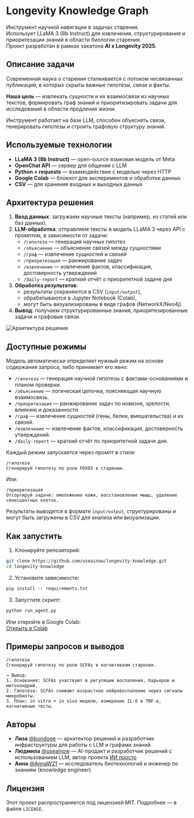 #  Longevity Knowledge Graph

Инструмент научной навигации в задачах старения.  
Использует LLaMA 3 (8b Instruct) для извлечения, структурирования и приоритезации знаний в области биологии старения.  
Проект разработан в рамках хакатона **AI x Longevity 2025**.

##  Описание задачи

Современная наука о старении сталкивается с потоком несвязанных публикаций, в которых скрыты важные гипотезы, связи и факты.

**Наша цель** — извлекать сущности и их взаимосвязи из научных текстов, формировать граф знаний и приоритизировать задачи для исследований в области продления жизни.

Инструмент работает на базе LLM, способен объяснять связи, генерировать гипотезы и строить графовую структуру знаний.

##  Используемые технологии

- **LLaMA 3 (8b Instruct)** — open-source языковая модель от Meta
- **OpenChat API** — сервер для общения с LLM
- **Python + requests** — взаимодействие с моделью через HTTP
- **Google Colab** — блокнот для экспериментов и обработки данных
- **CSV** — для хранения входных и выходных данных

##  Архитектура решения

1. **Ввод данных**: загружаем научные тексты (например, из статей или баз данных).
2. **LLM-обработка**: отправляем тексты в модель LLaMA 3 через API с промптом, в зависимости от задачи:
   - `/гипотеза` — генерация научных гипотез
   - `/объяснение` — объяснение связей между сущностями
   - `/граф` — извлечение сущностей и связей
   - `/приоритизация` — ранжирование задач
   - `/извлечение` — извлечение фактов, классификация, достоверность утверждений
   - `/daily-report` — краткий отчёт о приоритетной задаче дня
3. **Обработка результатов**:
   - результаты сохраняются в CSV (`input/output`),
   - обрабатываются в Jupyter Notebook (Colab),
   - могут быть визуализированы в виде графов (NetworkX/Neo4j).
4. **Вывод**: получаем структурированные знания, приоритезированные задачи и графовые связи.

![Архитектура решения](./architecture.png)

##  Доступные режимы

Модель автоматически определяет нужный режим на основе содержания запроса, либо принимает его явно:

- `/гипотеза` — генерация научной гипотезы с фактами-основаниями и планом проверки.
- `/объяснение` — логическая цепочка, поясняющая научную взаимосвязь.
- `/приоритизация` — ранжирование задач по новизне, зрелости, влиянию и доказанности.
- `/граф` — извлечение сущностей (гены, белки, вмешательства) и их связей.
- `/извлечение` — извлечение фактов, классификация, достоверность утверждений.
- `/daily-report` — краткий отчёт по приоритетной задаче дня.

Каждый режим запускается через промпт в стиле:

```text
/гипотеза
Сгенерируй гипотезу по роли FOXO3 в старении.
```

Или:

```text
/приоритизация
Отсортируй задачи: омоложение кожи, восстановление мышц, удаление сенесцентных клеток.
```

Результаты выводятся в формате `input/output`, структурированы и могут быть загружены в CSV для анализа или визуализации.

##  Как запустить

1. Клонируйте репозиторий:
```bash
git clone https://github.com/useainow/longevity-knowledge.git
cd longevity-knowledge
```
2. Установите зависимости:
```bash
pip install -r requirements.txt
```
3. Запустите скрипт:
```bash
python run_agent.py
```

Или откройте в Google Colab:  
[Открыть в Colab](https://colab.research.google.com/drive/1nKHHftj9cSCMs2s-OJ8-QHXh2mco9plu)

##  Примеры запросов и выводов

```text
/гипотеза
Сгенерируй гипотезу по роли SCFAs в когнитивном старении.

→ Вывод:
1. Основания: SCFAs участвуют в регуляции воспаления, барьеров и митохондрий.
2. Гипотеза: SCFAs снижают возрастное нейровоспаление через сигналы микробиоты.
3. План: in vitro + in vivo модели, измерение IL-6 и TNF-α, когнитивные тесты.
```

##  Авторы

- **Лиза** [@bondoge](https://github.com/bondoge) — архитектор решений и разработчик инфраструктуры для работы с LLM и графами знаний
- **Людмила** [@useainow](https://github.com/useainow) — AI-продакт и разработчик решений с использованием LLM, автор проекта [ИИ просто](https://t.me/aipluspro)  
- **Анна** [@AnnaW21](https://github.com/AnnaW21) — исследователь биотехнологий и инженер по знаниям (knowledge engineer) 


##  Лицензия

Этот проект распространяется под лицензией MIT. Подробнее — в файле `LICENSE`.
